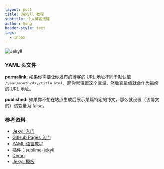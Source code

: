 ```yaml
---
layout: post
title: Jekyll 教程
subtitle: 个人博客搭建
author: Gong
header-style: text
tags:
  - Inbox
---
```


![Jekyll](/blog/uploads\Jekyll.png)

### YAML 头文件
**permalink:**
如果你需要让你发布的博客的 URL 地址不同于默认值 `/year/month/day/title.html`，那你就设置这个变量，然后变量值就会作为最终的 URL 地址。

**published:**
如果你不想在站点生成后展示某篇特定的博文，那么就设置（该博文的）该变量为 false。

### 参考资料
- [Jekyll 入门](http://jekyllcn.com/)
- [GitHub Pages 入门](https://pages.github.com/)
- [YAML 语言教程](http://www.ruanyifeng.com/blog/2016/07/yaml.html)
- [插件：sublime-jekyll](https://sublime-jekyll.readthedocs.io/en/latest/index.html)
- [Demo](https://huangxuan.me/)
- [Jekyll 模板](https://github.com/huxpro/huxpro.github.io/)